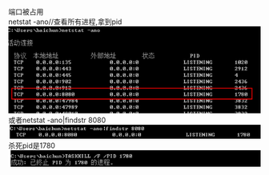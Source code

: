 端口被占用  
        netstat -ano//查看所有进程,拿到pid
![avatar](/mdAssert/cmd1.png)  
    或者netstat -ano|findstr 8080  
![avatar](/mdAssert/cmd2.png)  
        杀死pid是1780  
![avatar](/mdAssert/cmd3.png)  